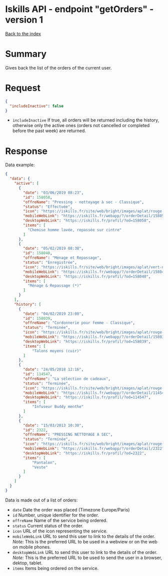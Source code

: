 # Iskills API - endpoint "getOrders" - version 1
[Back to the index](../README.md)

# Summary
Gives back the list of the orders of the current user.

# Request
```json
{
  "includeInactive": false
}
```
* `includeInactive` If true, all orders will be returned including the history, otherwise only the active ones (orders not cancelled or completed before the past week) are returned.
  
# Response
Data example:
```json
{
  "data": {
    "active": [
      {
        "date": "03/06/2019 08:23",
        "id": 158058,
        "offreName": "Pressing - nettoyage à sec - Classique",
        "status": "Effectuée",
        "icon": "https://iskills.fr/site/web/bright/images/aplat/rouge-cintre.png",
        "mobileWebLink": "https://iskills.fr/webapp/?/orderDetail/158058",
        "desktopWebLink": "https://iskills.fr/profil/?od=158058",
        "items": [
          "Chemise homme lavée, repassée sur cintre"
        ]
      },
      {
        "date": "05/02/2019 08:38",
        "id": 158040,
        "offreName": "Ménage et Repassage",
        "status": "Enregistrée",
        "icon": "https://iskills.fr/site/web/bright/images/aplat/vert-nettoyage.png",
        "mobileWebLink": "https://iskills.fr/webapp/?/orderDetail/158040",
        "desktopWebLink": "https://iskills.fr/profil/?od=158040",
        "items": [
          "Ménage & Repassage (*)"
        ]
      }
    ],
    "history": [
      {
        "date": "04/02/2019 23:08",
        "id": 158039,
        "offreName": "Cordonnerie pour femme - Classique",
        "status": "Terminée",
        "icon": "https://iskills.fr/site/web/bright/images/aplat/rouge-chaussures.png",
        "mobileWebLink": "https://iskills.fr/webapp/?/orderDetail/158039",
        "desktopWebLink": "https://iskills.fr/profil/?od=158039",
        "items": [
            "Talons moyens (cuir)"
        ]
      },
      {
        "date": "24/05/2018 12:16",
        "id": 114547,
        "offreName": "La sélection de cadeaux",
        "status": "Terminée",
        "icon": "https://iskills.fr/site/web/bright/images/aplat/rouge-cadeau.png",
        "mobileWebLink": "https://iskills.fr/webapp/?/orderDetail/114547",
        "desktopWebLink": "https://iskills.fr/profil/?od=114547",
        "items": [
            "Infuseur Buddy menthe"
        ]
      },
      {
        "date": "15/03/2013 10:30",
        "id": 2322,
        "offreName": "PRESSING NETTOYAGE A SEC",
        "status": "Terminée",
        "icon": "https://iskills.fr/site/web/bright/images/aplat/rouge-cintre.png",
        "mobileWebLink": "https://iskills.fr/webapp/?/orderDetail/2322",
        "desktopWebLink": "https://iskills.fr/profil/?od=2322",
        "items": [
            "Pantalon",
            "Veste"
        ]
      }
    ]
  }
}
```
Data is made out of a list of orders:
* `date` Date the order was placed (Timezone Europe/Paris)
* `id` Number, unique identifier for the order.
* `offreName` Name of the service being ordered.
* `status` Current status of the order.
* `icon` URL of the icon representing the service.
* `mobileWebLink` URL to send this user to link to the details of the order. *Note:* This is the preferred URL to be used in a webview or on the web on mobile phones.
* `desktopWebLink` URL to send this user to link to the details of the order. *Note:* This is the preferred URL to be used to send the user in a browser, dektop, tablet.
* `items` Items being ordered on the service.

